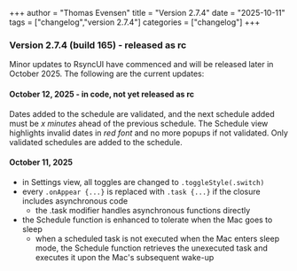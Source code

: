 +++
author = "Thomas Evensen"
title = "Version 2.7.4"
date = "2025-10-11"
tags = ["changelog","version 2.7.4"]
categories = ["changelog"]
+++

### Version 2.7.4 (build 165) - released as rc

Minor updates to RsyncUI have commenced and will be released later in October 2025. The following are the current updates:

#### October 12, 2025 - in code, not yet released as rc

Dates added to the schedule are validated, and the next schedule added must be *x minutes* ahead of the previous schedule. The Schedule view highlights invalid dates in *red font* and no more popups if not validated. Only validated schedules are added to the schedule.	

#### October 11, 2025

- in Settings view, all toggles are changed to `.toggleStyle(.switch)`
- every `.onAppear {...}` is replaced with `.task {...}` if the closure includes asynchronous code
	- the .task modifier handles asynchronous functions directly
- the Schedule function is enhanced to tolerate when the Mac goes to sleep
	- when a scheduled task is not executed when the Mac enters sleep mode, the Schedule function retrieves the unexecuted task and executes it upon the Mac's subsequent wake-up	
